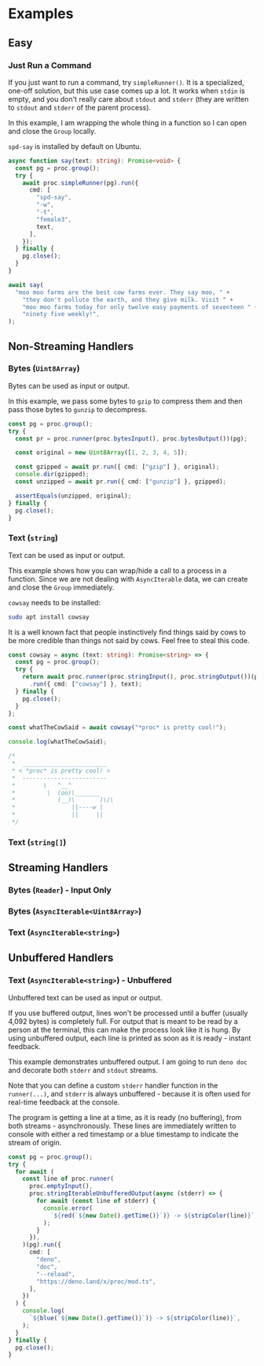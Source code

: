 # Examples

## Easy

### Just Run a Command

If you just want to run a command, try `simpleRunner()`. It is a specialized,
one-off solution, but this use case comes up a lot. It works when `stdin` is
empty, and you don't really care about `stdout` and `stderr` (they are written
to `stdout` and `stderr` of the parent process).

In this example, I am wrapping the whole thing in a function so I can open and
close the `Group` locally.

`spd-say` is installed by default on Ubuntu.

```ts
async function say(text: string): Promise<void> {
  const pg = proc.group();
  try {
    await proc.simpleRunner(pg).run({
      cmd: [
        "spd-say",
        "-w",
        "-t",
        "female3",
        text,
      ],
    });
  } finally {
    pg.close();
  }
}

await say(
  "moo moo farms are the best cow farms ever. They say moo, " +
    "they don't pollute the earth, and they give milk. Visit " +
    "moo moo farms today for only twelve easy payments of seventeen " +
    "ninety five weekly!",
);
```

## Non-Streaming Handlers

### Bytes (`Uint8Array`)

Bytes can be used as input or output.

In this example, we pass some bytes to `gzip` to compress them and then pass
those bytes to `gunzip` to decompress.

```ts
const pg = proc.group();
try {
  const pr = proc.runner(proc.bytesInput(), proc.bytesOutput())(pg);

  const original = new Uint8Array([1, 2, 3, 4, 5]);

  const gzipped = await pr.run({ cmd: ["gzip"] }, original);
  console.dir(gzipped);
  const unzipped = await pr.run({ cmd: ["gunzip"] }, gzipped);

  assertEquals(unzipped, original);
} finally {
  pg.close();
}
```

### Text (`string`)

Text can be used as input or output.

This example shows how you can wrap/hide a call to a process in a function.
Since we are not dealing with `AsyncIterable` data, we can create and close the
`Group` immediately.

`cowsay` needs to be installed:

```sh
sudo apt install cowsay
```

It is a well known fact that people instinctively find things said by cows to be
more credible than things not said by cows. Feel free to steal this code.

```ts
const cowsay = async (text: string): Promise<string> => {
  const pg = proc.group();
  try {
    return await proc.runner(proc.stringInput(), proc.stringOutput())(pg)
      .run({ cmd: ["cowsay"] }, text);
  } finally {
    pg.close();
  }
};

const whatTheCowSaid = await cowsay("*proc* is pretty cool!");

console.log(whatTheCowSaid);

/*
 *  ________________________
 * < *proc* is pretty cool! >
 *  ------------------------
 *        \   ^__^
 *         \  (oo)\_______
 *            (__)\       )\/\
 *                ||----w |
 *                ||     ||
 */
```

### Text (`string[]`)

## Streaming Handlers

### Bytes (`Reader`) - Input Only

### Bytes (`AsyncIterable<Uint8Array>`)

### Text (`AsyncIterable<string>`)

## Unbuffered Handlers

### Text (`AsyncIterable<string>`) - Unbuffered

Unbuffered text can be used as input or output.

If you use buffered output, lines won't be processed until a buffer (usually
4,092 bytes) is completely full. For output that is meant to be read by a person
at the terminal, this can make the process look like it is hung. By using
unbuffered output, each line is printed as soon as it is ready - instant
feedback.

This example demonstrates unbuffered output. I am going to run `deno doc` and
decorate both `stderr` and `stdout` streams.

Note that you can define a custom `stderr` handler function in the
`runner(...)`, and `stderr` is always unbuffered - because it is often used for
real-time feedback at the console.

The program is getting a line at a time, as it is ready (no buffering), from
both streams - asynchronously. These lines are immediately written to console
with either a red timestamp or a blue timestamp to indicate the stream of
origin.

```ts
const pg = proc.group();
try {
  for await (
    const line of proc.runner(
      proc.emptyInput(),
      proc.stringIterableUnbufferedOutput(async (stderr) => {
        for await (const line of stderr) {
          console.error(
            `${red(`${new Date().getTime()}`)} -> ${stripColor(line)}`,
          );
        }
      }),
    )(pg).run({
      cmd: [
        "deno",
        "doc",
        "--reload",
        "https://deno.land/x/proc/mod.ts",
      ],
    })
  ) {
    console.log(
      `${blue(`${new Date().getTime()}`)} -> ${stripColor(line)}`,
    );
  }
} finally {
  pg.close();
}
```
